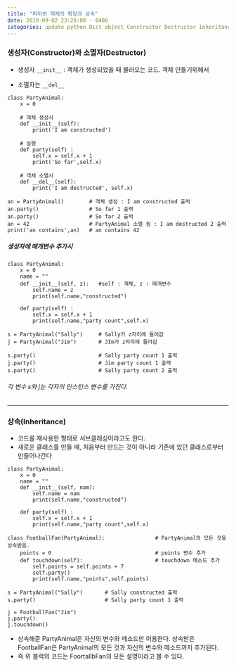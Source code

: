```yaml
---
title: "파이썬 객체의 확장과 상속"
date: 2019-09-02 23:20:00 - 0400
categories: update python Dict object Constructor Destructor Inheritance
---
```


### 생성자(Constructor)와 소멸자(Destructor)
 - 생성자 `__init__`
: 객체가 생성되었을 때 불러오는 코드. 객체 만들기위해서

 - 소멸자는 `__del__`

```
class PartyAnimal:
    x = 0

	# 객체 생성시
    def __init__(self):
        print('I am constructed')

    # 실행
    def party(self) :
        self.x = self.x + 1
        print('So far',self.x)

	# 객체 소멸시
    def __del__(self):
        print('I am destructed', self.x)

an = PartyAnimal()        # 객체 생성 : I am constructed 출력
an.party()                # So far 1 출력
an.party()                # So far 2 출력
an = 42                   # PartyAnimal 소멸 됨 : I am destructed 2 출력
print('an contains',an)   # an contains 42
```
##### 생성자에 매개변수 추가시

 
```
class PartyAnimal:
    x = 0
    name = ""
    def __init__(self, z):   #self : 객체, z : 매개변수
        self.name = z
        print(self.name,"constructed")

    def party(self) :
        self.x = self.x + 1
        print(self.name,"party count",self.x)

s = PartyAnimal("Sally")     # Sally가 z자리에 들어감
j = PartyAnimal("Jim")       # JIm가 z자리에 들어감

s.party()                    # Sally party count 1 출력
j.party()                    # Jim party count 1 출력
s.party()                    # Sally party count 2 출력
```
######  각 변수 s와 j는  각자의 인스턴스 변수를 가진다.

- - -
 
###  상속(Inheritance)
-  코드를 재사용한 형태로 서브클래싱이라고도 한다.
- 새로운 클래스를 만들 때, 처음부터 만드는 것이 아니라 기존에 있던 클래스로부터 만들어나간다

```
class PartyAnimal:
    x = 0
    name = ""
    def __init__(self, nam):
        self.name = nam
        print(self.name,"constructed")

    def party(self) :
        self.x = self.x + 1
        print(self.name,"party count",self.x)

class FootballFan(PartyAnimal):                # PartyAnimal의 모든 것을 상속받음.
    points = 0                                 # points 변수 추가
    def touchdown(self):                       # touchdown 메소드 추가
        self.points = self.points + 7
        self.party()
        print(self.name,"points",self.points)
            
s = PartyAnimal("Sally")       # Sally constructed 출력
s.party()                      # Sally party count 1 출력

j = FootballFan("Jim")
j.party()
j.touchdown()

```
-  상속해준 PartyAnimal은 자신의 변수와 메소드만 이용한다.
상속받은 FootballFan은 PartyAnimal의 모든 것과 자신의 변수와 메소드까지 추가된다.
-  즉 위 블럭의 코드는 FoortallbFan의 모든 설명이라고 볼 수 있다.
